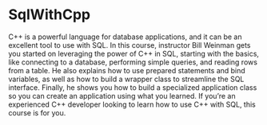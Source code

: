 # SqlWithCpp
C++ is a powerful language for database applications, and it can be an excellent tool to use with SQL. In this course, instructor Bill Weinman gets you started on leveraging the power of C++ in SQL, starting with the basics, like connecting to a database, performing simple queries, and reading rows from a table. He also explains how to use prepared statements and bind variables, as well as how to build a wrapper class to streamline the SQL interface. Finally, he shows you how to build a specialized application class so you can create an application using what you learned. If you’re an experienced C++ developer looking to learn how to use C++ with SQL, this course is for you.
